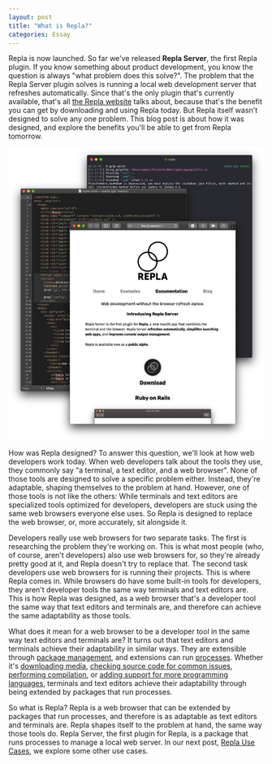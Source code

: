 ```yaml
---
layout: post
title: "What is Repla?"
categories: Essay
---
```


Repla is now launched. So far we've released **Repla Server**, the first Repla plugin. If you know something about product development, you know the question is always "what problem does this solve?". The problem that the Repla Server plugin solves is running a local web development server that refreshes automatically. Since that's the only plugin that's currently available, that's all [the Repla website](https://repla.app/) talks about, because that's the benefit you can get by downloading and using Repla today. But Repla itself wasn't designed to solve any one problem. This blog post is about how it was designed, and explore the benefits you'll be able to get from Repla tomorrow.

![Trifecta](/assets/2020-01-13-trifecta.png)

How was Repla designed? To answer this question, we'll look at how web developers work today. When web developers talk about the tools they use, they commonly say "a terminal, a text editor, and a web browser". None of those tools are designed to solve a specific problem either. Instead, they're adaptable, shaping themselves to the problem at hand. However, one of those tools is not like the others: While terminals and text editors are specialized tools optimized for developers, developers are stuck using the same web browsers everyone else uses. So Repla is designed to replace the web browser, or, more accurately, sit alongside it.

Developers really use web browsers for two separate tasks. The first is researching the problem they're working on. This is what most people (who, of course, aren't developers) also use web browsers for, so they're already pretty good at it, and Repla doesn't try to replace that. The second task developers use web browsers for is running their projects. This is where Repla comes in. While browsers do have some built-in tools for developers, they aren't developer tools the same way terminals and text editors are. This is how Repla was designed, as a web browser that's a developer tool the same way that text editors and terminals are, and therefore can achieve the same adaptability as those tools.

What does it mean for a web browser to be a developer tool in the same way text editors and terminals are? It turns out that text editors and terminals achieve their adaptability in similar ways. They are extensible through [package management](https://en.wikipedia.org/wiki/Package_manager), and extensions can run [processes](https://en.wikipedia.org/wiki/Process_(computing)). Whether it's [downloading media](https://github.com/ytdl-org/youtube-dl/), [checking source code for common issues](https://atom.io/packages/linter), [performing compilation](https://lldb.llvm.org/), or [adding support for more programming languages](https://marketplace.visualstudio.com/items?itemName=kiadstudios.vscode-swift), terminals and text editors achieve their adaptability through being extended by packages that run processes.

So what is Repla? Repla is a web browser that can be extended by packages that run processes, and therefore is as adaptable as text editors and terminals are. Repla shapes itself to the problem at hand, the same way those tools do. Repla Server, the first plugin for Repla, is a package that runs processes to manage a local web server. In our next post, [Repla Use Cases](http://blog.repla.app/2020/01/13/repla-use-cases/), we explore some other use cases.
